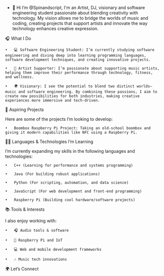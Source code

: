 - 👋 Hi I’m @Spinandscript, I'm an Artist, DJ, visionary and software engineering student passionate about blending creativity with technology. My vision allows me to bridge the worlds of music and coding, creating projects that support artists and innovate the way technology enhances creative expression. 

🎧 What I Do

	•	💻 Software Engineering Student: I’m currently studying software engineering and diving deep into learning programming languages, software development techniques, and creating innovative projects.

	•	🎤 Artist Supporter: I’m passionate about supporting music artists, helping them improve their performance through technology, fitness, and wellness.

	•	🌍 Visionary: I see the potential to blend two distinct worlds—music and software engineering. By combining these passions, I aim to create new possibilities for both industries, making creative experiences more immersive and tech-driven.



🚀 Aspiring Projects



Here are some of the projects I’m looking to develop:

	•	Boombox Raspberry Pi Project: Taking an old-school boombox and giving it modern capabilities like NFC using a Raspberry Pi.




🧑‍💻 Languages & Technologies I’m Learning


I’m currently expanding my skills in the following languages and technologies:

	•	C++ (Learning for performance and systems programming)

	•	Java (For building robust applications)

	•	Python (For scripting, automation, and data science)

	•	JavaScript (For web development and front-end programming)

	•	Raspberry Pi (Building cool hardware/software projects)



📚 Tools & Interests



I also enjoy working with:

	•	🎧 Audio tools & software

	•	🔧 Raspberry Pi and IoT

	•	💻 Web and mobile development frameworks

	•	🎶 Music tech innovations



🌍 Let’s Connect

<!---
Spinandscript/Spinandscript is a ✨ special ✨ repository because its `README.md` (this file) appears on your GitHub profile.
You can click the Preview link to take a look at your changes.
--->
